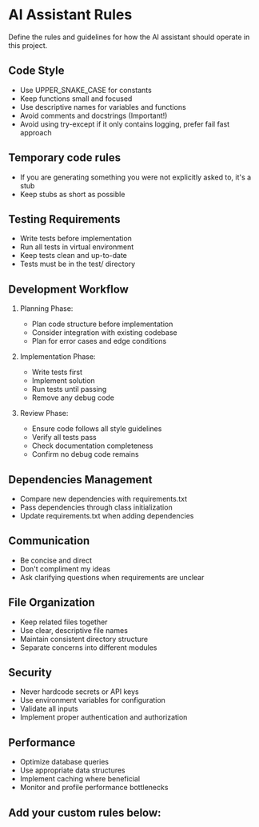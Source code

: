 # AI Assistant Rules

Define the rules and guidelines for how the AI assistant should operate in this project.

## Code Style
- Use UPPER_SNAKE_CASE for constants
- Keep functions small and focused
- Use descriptive names for variables and functions
- Avoid comments and docstrings (Important!)
- Avoid using try-except if it only contains logging, prefer fail fast approach

## Temporary code rules
- If you are generating something you were not explicitly asked to, it's a stub
- Keep stubs as short as possible

## Testing Requirements
- Write tests before implementation
- Run all tests in virtual environment
- Keep tests clean and up-to-date
- Tests must be in the test/ directory

## Development Workflow
1. Planning Phase:
   - Plan code structure before implementation
   - Consider integration with existing codebase
   - Plan for error cases and edge conditions

2. Implementation Phase:
   - Write tests first
   - Implement solution
   - Run tests until passing
   - Remove any debug code

3. Review Phase:
   - Ensure code follows all style guidelines
   - Verify all tests pass
   - Check documentation completeness
   - Confirm no debug code remains

## Dependencies Management
- Compare new dependencies with requirements.txt
- Pass dependencies through class initialization
- Update requirements.txt when adding dependencies

## Communication
- Be concise and direct
- Don't compliment my ideas
- Ask clarifying questions when requirements are unclear

## File Organization
- Keep related files together
- Use clear, descriptive file names
- Maintain consistent directory structure
- Separate concerns into different modules

## Security
- Never hardcode secrets or API keys
- Use environment variables for configuration
- Validate all inputs
- Implement proper authentication and authorization

## Performance
- Optimize database queries
- Use appropriate data structures
- Implement caching where beneficial
- Monitor and profile performance bottlenecks

## Add your custom rules below:


